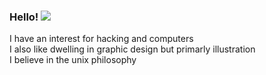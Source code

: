 ### Hello! ![](https://komarev.com/ghpvc/?username=mausn1&color=lightgrey)

I have an interest for hacking and computers<br />
I also like dwelling in graphic design but primarly illustration<br />
I believe in the unix philosophy

